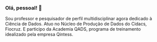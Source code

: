 ### Olá, pessoal! 👋

Sou professor e pesquisador de perfil multidisciplinar agora dedicado à Ciência de Dados. Atuo no Núcleo de Produção de Dados do Cidacs, Fiocruz. E participo da Academia QADS, programa de treinamento idealizado pela empresa Qintess.
